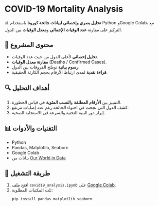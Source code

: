 
# COVID-19 Mortality Analysis

📊 **تحليل بصري وإحصائي لبيانات جائحة كورونا** باستخدام Python وGoogle Colab، مع التركيز على مقارنة **عدد الوفيات الإجمالي** و**معدل الوفيات** بين الدول.

## 📂 محتوى المشروع
- **تحليل إحصائي** لأعلى الدول من حيث عدد الوفيات.
- **مقارنة معدل الوفيات** (Deaths / Confirmed Cases).
- **رسوم بيانية** توضّح الفروقات بين الدول.
- **قراءة نقدية** لمدى ارتباط الأرقام بحجم الكارثة الحقيقية.

## 🔍 أهداف التحليل
1. التمييز بين **الأرقام المطلقة** و**النسب المئوية** في قياس الخطورة.
2. كشف الدول التي نجحت في احتواء الجائحة رغم عدد إصابات مرتفع.
3. إبراز دور البنية التحتية والسرعة في الاستجابة الصحية.

## 📊 التقنيات والأدوات
- Python
- Pandas, Matplotlib, Seaborn
- Google Colab
- بيانات من [Our World in Data](https://ourworldindata.org/coronavirus)

## 🚀 طريقة التشغيل
1. افتح ملف `covid19_analysis.ipynb` على [Google Colab](https://colab.research.google.com/).
2. ثبّت المكتبات المطلوبة:
   ```python
   pip install pandas matplotlib seaborn